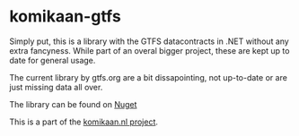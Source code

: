 # komikaan-gtfs
Simply put, this is a library with the GTFS datacontracts in .NET without any extra fancyness. While part of an overal bigger project, these are kept up to date for general usage.

The current library by gtfs.org are a bit dissapointing, not up-to-date or are just missing data all over.

The library can be found on [Nuget](https://www.nuget.org/packages/komikaan.GTFS)

This is a part of the [komikaan.nl project](https://github.com/EnessenE/komikaan).
